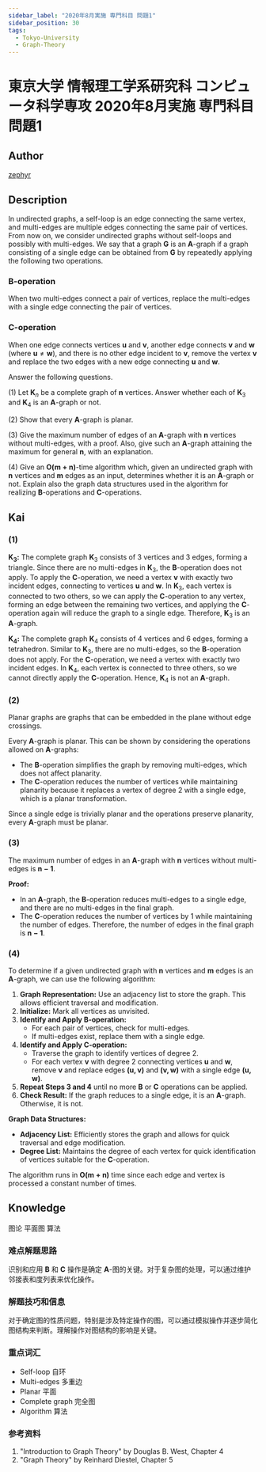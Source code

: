 ```yaml
---
sidebar_label: "2020年8月実施 専門科目 問題1"
sidebar_position: 30
tags:
  - Tokyo-University
  - Graph-Theory
---
```

# 東京大学 情報理工学系研究科 コンピュータ科学専攻 2020年8月実施 専門科目 問題1

## **Author**
[zephyr](https://inshi-notes.zephyr-zdz.space/)

## **Description**
In undirected graphs, a self-loop is an edge connecting the same vertex, and multi-edges are multiple edges connecting the same pair of vertices. From now on, we consider undirected graphs without self-loops and possibly with multi-edges. We say that a graph $\mathbf{G}$ is an $\mathbf{A}$-graph if a graph consisting of a single edge can be obtained from $\mathbf{G}$ by repeatedly applying the following two operations.

### B-operation

When two multi-edges connect a pair of vertices, replace the multi-edges with a single edge connecting the pair of vertices.

### C-operation

When one edge connects vertices $\mathbf{u}$ and $\mathbf{v}$, another edge connects $\mathbf{v}$ and $\mathbf{w}$ (where $\mathbf{u} \neq \mathbf{w}$), and there is no other edge incident to $\mathbf{v}$, remove the vertex $\mathbf{v}$ and replace the two edges with a new edge connecting $\mathbf{u}$ and $\mathbf{w}$.

Answer the following questions.

(1) Let $\mathbf{K}_n$ be a complete graph of $\mathbf{n}$ vertices. Answer whether each of $\mathbf{K}_3$ and $\mathbf{K}_4$ is an $\mathbf{A}$-graph or not.

(2) Show that every $\mathbf{A}$-graph is planar.

(3) Give the maximum number of edges of an $\mathbf{A}$-graph with $\mathbf{n}$ vertices without multi-edges, with a proof. Also, give such an $\mathbf{A}$-graph attaining the maximum for general $\mathbf{n}$, with an explanation.

(4) Give an $\mathbf{O(m + n)}$-time algorithm which, given an undirected graph with $\mathbf{n}$ vertices and $\mathbf{m}$ edges as an input, determines whether it is an $\mathbf{A}$-graph or not. Explain also the graph data structures used in the algorithm for realizing $\mathbf{B}$-operations and $\mathbf{C}$-operations.

## **Kai**
### (1)

**$\mathbf{K}_3$:**
The complete graph $\mathbf{K}_3$ consists of 3 vertices and 3 edges, forming a triangle. Since there are no multi-edges in $\mathbf{K}_3$, the $\mathbf{B}$-operation does not apply. To apply the $\mathbf{C}$-operation, we need a vertex $\mathbf{v}$ with exactly two incident edges, connecting to vertices $\mathbf{u}$ and $\mathbf{w}$. In $\mathbf{K}_3$, each vertex is connected to two others, so we can apply the $\mathbf{C}$-operation to any vertex, forming an edge between the remaining two vertices, and applying the $\mathbf{C}$-operation again will reduce the graph to a single edge. Therefore, $\mathbf{K}_3$ is an $\mathbf{A}$-graph.

**$\mathbf{K}_4$:**
The complete graph $\mathbf{K}_4$ consists of 4 vertices and 6 edges, forming a tetrahedron. Similar to $\mathbf{K}_3$, there are no multi-edges, so the $\mathbf{B}$-operation does not apply. For the $\mathbf{C}$-operation, we need a vertex with exactly two incident edges. In $\mathbf{K}_4$, each vertex is connected to three others, so we cannot directly apply the $\mathbf{C}$-operation. Hence, $\mathbf{K}_4$ is not an $\mathbf{A}$-graph.

### (2)

Planar graphs are graphs that can be embedded in the plane without edge crossings.

Every $\mathbf{A}$-graph is planar. This can be shown by considering the operations allowed on $\mathbf{A}$-graphs:

- The $\mathbf{B}$-operation simplifies the graph by removing multi-edges, which does not affect planarity.
- The $\mathbf{C}$-operation reduces the number of vertices while maintaining planarity because it replaces a vertex of degree 2 with a single edge, which is a planar transformation.

Since a single edge is trivially planar and the operations preserve planarity, every $\mathbf{A}$-graph must be planar.

### (3)

The maximum number of edges in an $\mathbf{A}$-graph with $\mathbf{n}$ vertices without multi-edges is $\mathbf{n-1}$.

**Proof:**
- In an $\mathbf{A}$-graph, the $\mathbf{B}$-operation reduces multi-edges to a single edge, and there are no multi-edges in the final graph.
- The $\mathbf{C}$-operation reduces the number of vertices by 1 while maintaining the number of edges. Therefore, the number of edges in the final graph is $\mathbf{n-1}$.

### (4)

To determine if a given undirected graph with $\mathbf{n}$ vertices and $\mathbf{m}$ edges is an $\mathbf{A}$-graph, we can use the following algorithm:

1. **Graph Representation:** Use an adjacency list to store the graph. This allows efficient traversal and modification.
2. **Initialize:** Mark all vertices as unvisited.
3. **Identify and Apply $\mathbf{B}$-operation:**
   - For each pair of vertices, check for multi-edges.
   - If multi-edges exist, replace them with a single edge.
4. **Identify and Apply $\mathbf{C}$-operation:**
   - Traverse the graph to identify vertices of degree 2.
   - For each vertex $\mathbf{v}$ with degree 2 connecting vertices $\mathbf{u}$ and $\mathbf{w}$, remove $\mathbf{v}$ and replace edges $\mathbf{(u,v)}$ and $\mathbf{(v,w)}$ with a single edge $\mathbf{(u,w)}$.
5. **Repeat Steps 3 and 4** until no more $\mathbf{B}$ or $\mathbf{C}$ operations can be applied.
6. **Check Result:** If the graph reduces to a single edge, it is an $\mathbf{A}$-graph. Otherwise, it is not.

**Graph Data Structures:**
- **Adjacency List:** Efficiently stores the graph and allows for quick traversal and edge modification.
- **Degree List:** Maintains the degree of each vertex for quick identification of vertices suitable for the $\mathbf{C}$-operation.

The algorithm runs in $\mathbf{O(m + n)}$ time since each edge and vertex is processed a constant number of times.

## **Knowledge**

图论 平面图 算法

### 难点解题思路

识别和应用 $\mathbf{B}$ 和 $\mathbf{C}$ 操作是确定 $\mathbf{A}$-图的关键。对于复杂图的处理，可以通过维护邻接表和度列表来优化操作。

### 解题技巧和信息

对于确定图的性质问题，特别是涉及特定操作的图，可以通过模拟操作并逐步简化图结构来判断。理解操作对图结构的影响是关键。

### 重点词汇

- Self-loop 自环
- Multi-edges 多重边
- Planar 平面
- Complete graph 完全图
- Algorithm 算法

### 参考资料

1. "Introduction to Graph Theory" by Douglas B. West, Chapter 4
2. "Graph Theory" by Reinhard Diestel, Chapter 5

